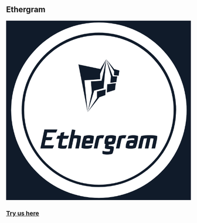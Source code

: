 ## Ethergram
![alt text](https://raw.githubusercontent.com/button-tech/hackathon-eth-denver/master/general/ethergram.png)
### [Try us here](https://t.me/ethergram_bot)
